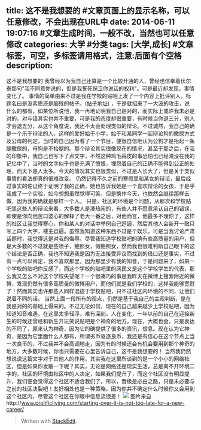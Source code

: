 title: 这不是我想要的 #文章页面上的显示名称，可以任意修改，不会出现在URL中
date: 2014-06-11 19:07:16 #文章生成时间，一般不改，当然也可以任意修改
categories: 大学 #分类
tags: [大学,成长] #文章标签，可空，多标签请用格式，注意:后面有个空格
description: 
---
这不是我想要的 
我曾经以为我自己还算是一个比较开通的人，曾经也信奉着伏尔泰那句"我不同意你说的，但是我誓死保卫你说话的权利"。可是最近却发现，事情变化了。
事情的简单由来不过是我在学校的贴吧上发了一个内容上批评别人，标题名曰是没素质还是脑残的帖子。([帖子地址][1]) ，于是就招来了一大波的攻击，说什么的都有，如某位所说他，我一再地证明我自己是对的，而实际上或许我未必是对的。对与错其实也并不重要，可是我的态度却很重要，有时候当你退三分，别人才会退五分，从这个角度说，我还不太会处理类似的辩论。不过诚然，我自己的确是一个乐于辩论的人，这样的爱好始于小学，始于和某同学一起辩论狗的撒尿方式及公母的判定，当时的自己因为看了一个节目，便很自信地认为公狗才是抬起一条腿撒尿的，母狗是不抬腿的。那个辩论其实很像现在的情况，甚至于那之后，在我的印象中，我自己也写下了点文字，不然这种鸡毛蒜皮的事恐怕也已经淹没在我的记忆中了，当时的文字似乎也是充满了愤恨，埋怨着自己的正确不能得到公正的处理，而天下愚人太多。今天的情况其实也很类似，不过是人长大了，但是关于类似事情的看法却真的很难改变。
仍然记得不久之前的寒假里和某女的辩论，最后经过事实的佐证终于证明了我的正确，她也告诉我她是一个喜欢辩论的女孩，于是乎我成了一个实验，如今想想虽然觉得可笑，但是换作今天，也依然会继续那样去做，因为我的确就是那样一个人。
只是，社区的环境是个问题，从那次和学校贴吧里这些人的辩论来看，大多数人是凑热闹的，有些人并不愿意承认自己的错误，即使是你向他苦口婆心的解释了老大一番之后，对他而言，他最多不理你了，这样的社区让我觉得寒心，你和某人的对话中举例自己逗逼，然后其他人会新开一贴只写上四个大字，楼主逗逼。虽然我知道这种东西不过是个娱乐，可是当我讨论严肃话题时，我觉得这是对我的侮辱。尽管我知道学校贴吧的确有些高质量的用户，但是大多数的不过就是些喷子，鲍照女，假鲍照女，然而我也很难判断自己眼下的这个结论是否正确，我也不知道我是因为无法接受异议而找到的借口还是事实，不过有一点可以肯定，我不喜欢那里，因为那里少有我的知音，于是问题来了，如果一个学校的贴吧你反感了，而这个学校的贴吧里的网民又是这个学校学生的代表，那么我又怎么不对这个学校失望呢？一个很凑巧的事是我昨天在微博上搜索附近的微博，发现仍然有很多高质量的微博用户，而他们就是我们学校的，这样我能够宽慰了！然而其实也许那些人同样混迹于学校贴吧，只不过社区内环境的不同，让他们说着不同的话。
当然上面一段所有的观点，仍然是基于我自己的主观判断，是在我是对的的基础上得来的。不过无论如何，现在的自己越来越少上学校贴吧，因为知道知音难遇，在这里太多轻浮，难有深刻。人在变化，一年以前的自己在迎接新生的时候还曾经和新生开玩笑说贴吧是个神奇的地方，现在，大概也会，只是表达的不同了，原来认为神奇，因为它的确提供了很多的资讯，信息。现在认为它神奇，是因为它里面什么人都有，所谓劣币驱逐良币，我还是有信心在这个节点上当一次良币的，不过我并不会高调地走，因为有的时候还会有机会要用到那个神奇的地方，大多数时候，你也只需要在心里告诉自己，这不是我想要的！
当然我仍然想说说这篇文字对于其他人的作用，其实我在这里所谈到的是一个小小的网络社区，但是如果你发散一下呢？其实，无论是网络还是现实生活，总是离不开环境二字的，社区的环境由社区中的人决定，如果我们提升了，而这个社区没有明显提升，我们便会觉得这个社区不适合我们了。所以，晋级是必由之路，只是未必要与之前的社区决裂吧！友好相处也是一种策略，因为你并不确定什么时候你又会用到这个社区内，尽管这个社区在你眼中信息流很差！
![][2]
图片来自http://www.prolificliving.com/starting-over-it-is-not-too-late-for-a-new-career/


> Written with [StackEdit](https://stackedit.io/).



  [1]: http://tieba.baidu.com/p/3090390984?pid=51790821088&cid=0#
  [2]: http://www.prolificliving.com/wp-content/uploads/2012/06/start-over.jpg